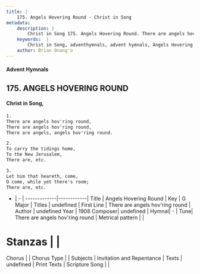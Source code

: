 ```yaml
---
title: |
    175. Angels Hovering Round - Christ in Song
metadata:
    description: |
        Christ in Song 175. Angels Hovering Round. There are angels hov'ring round, There are angels hov'ring round, There are angels, angels hov'ring round.
    keywords:  |
        Christ in Song, adventhymnals, advent hymnals, Angels Hovering Round, There are angels hov'ring round. 
    author: Brian Onang'o
---
```


#### Advent Hymnals
## 175. ANGELS HOVERING ROUND
####  Christ in Song,

```txt
1.
There are angels hov'ring round,
There are angels hov'ring round,
There are angels, angels hov'ring round.

2.
To carry the tidings home,
To the New Jerusalem,
There are, etc.

3.
Let him that heareth, come,
O come, while yet there's room;
There are, etc.

```

- |   -  |
-------------|------------|
Title | Angels Hovering Round |
Key | G Major |
Titles | undefined |
First Line | There are angels hov'ring round |
Author | undefined
Year | 1908
Composer| undefined |
Hymnal|  - |
Tune| There are angels hov'ring round |
Metrical pattern | |
# Stanzas |  |
Chorus |  |
Chorus Type |  |
Subjects | Invitation and Repentance |
Texts | undefined |
Print Texts | 
Scripture Song |  |
    
